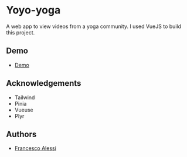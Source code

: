 
# Yoyo-yoga

A web app to view videos from a yoga community. I used VueJS to build this project.


## Demo

- [Demo](https://yoyo-yoga.netlify.app/)


## Acknowledgements

 - Tailwind
 - Pinia
 - Vueuse
 - Plyr
 

## Authors

- [Francesco Alessi](https://github.com/alessflame)

